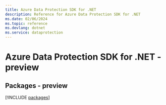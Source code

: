 ```yaml
---
title: Azure Data Protection SDK for .NET
description: Reference for Azure Data Protection SDK for .NET
ms.date: 02/06/2024
ms.topic: reference
ms.devlang: dotnet
ms.service: dataprotection
---
```

# Azure Data Protection SDK for .NET - preview
## Packages - preview
[!INCLUDE [packages](data-protection-index.md)]